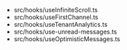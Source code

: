 - src/hooks/useInfiniteScroll.ts
- src/hooks/useFirstChannel.ts
- src/hooks/useTenantAnalytics.ts
- src/hooks/use-unread-messages.ts
- src/hooks/useOptimisticMessages.ts